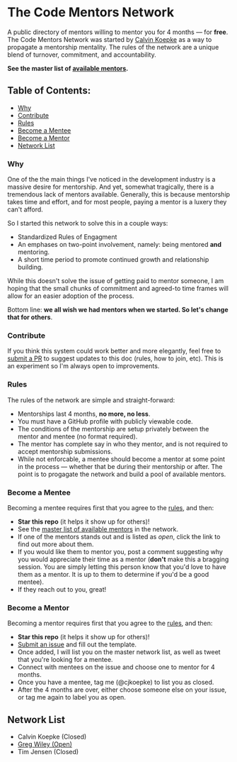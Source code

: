 # The Code Mentors Network
A public directory of mentors willing to mentor you for 4 months — for **free**. The Code Mentors Network was started by [Calvin Koepke](https://twitter.com/cjkoepke) as a way to propagate a mentorship mentality. The rules of the network are a unique blend of turnover, commitment, and accountability.

**See the master list of [available mentors](https://github.com/cjkoepke/code-mentors/issues?q=is%3Aopen+is%3Aissue+label%3AMentor+label%3AOpen).**

## Table of Contents:
- [Why](#why)
- [Contribute](#contribute)
- [Rules](#rules)
- [Become a Mentee](#become-a-mentee)
- [Become a Mentor](#become-a-mentor)
- [Network List](https://github.com/cjkoepke/code-mentors/#network-list)

### Why
One of the the main things I've noticed in the development industry is a massive desire for mentorship. And yet, somewhat tragically, there is a tremendous lack of mentors available. Generally, this is because mentorship takes time and effort, and for most people, paying a mentor is a luxery they can't afford.

So I started this network to solve this in a couple ways:

- Standardized Rules of Engagment
- An emphases on two-point involvement, namely: being mentored **and** mentoring.
- A short time period to promote continued growth and relationship building.

While this doesn't solve the issue of getting paid to mentor someone, I am hoping that the small chunks of commitment and agreed-to time frames will allow for an easier adoption of the process.

Bottom line: **we all wish we had mentors when we started. So let's change that for others**.

### Contribute
If you think this system could work better and more elegantly, feel free to [submit a PR](https://github.com/cjkoepke/code-mentors/pulls) to suggest updates to this doc (rules, how to join, etc). This is an experiment so I'm always open to improvements.

### Rules
The rules of the network are simple and straight-forward:

- Mentorships last 4 months, **no more, no less**.
- You must have a GitHub profile with publicly viewable code.
- The conditions of the mentorship are setup privately between the mentor and mentee (no format required).
- The mentor has complete say in who they mentor, and is not required to accept mentorship submissions.
- While not enforcable, a mentee should become a mentor at some point in the process — whether that be during their mentorship or after. The point is to progagate the network and build a pool of available mentors.

### Become a Mentee
Becoming a mentee requires first that you agree to the [rules](#rules), and then:

- **Star this repo** (it helps it show up for others)!
- See the [master list of available mentors](https://github.com/cjkoepke/code-mentors/issues?q=is%3Aopen+is%3Aissue+label%3AMentor+label%3AOpen) in the network.
- If one of the mentors stands out and is listed as *open*, click the link to find out more about them.
- If you would like them to mentor you, post a comment suggesting why you would appreciate their time as a mentor (**don't** make this a bragging session. You are simply letting this person know that you'd love to have them as a mentor. It is up to them to determine if you'd be a good mentee).
- If they reach out to you, great!

### Become a Mentor
Becoming a mentor requires first that you agree to the [rules](#rules), and then:

- **Star this repo** (it helps it show up for others)!
- [Submit an issue](https://github.com/cjkoepke/code-mentors/issues) and fill out the template.
- Once added, I will list you on the master network list, as well as tweet that you're looking for a mentee.
- Connect with mentees on the issue and choose one to mentor for 4 months.
- Once you have a mentee, tag me (@cjkoepke) to list you as closed.
- After the 4 months are over, either choose someone else on your issue, or tag me again to label you as open.

## Network List
- Calvin Koepke (Closed)
- [Greg Wiley (Open)](https://github.com/cjkoepke/code-mentors/issues/12)
- Tim Jensen (Closed)
